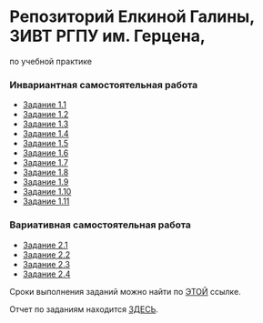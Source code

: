 # Репозиторий Елкиной Галины, 3ИВТ РГПУ им. Герцена,  
по учебной практике

### Инвариантная самостоятельная работа

* [Задание 1.1](/ИСР/ИСР1.1.pdf)
* [Задание 1.2](/ИСР/ИСР1.2.md)
* [Задание 1.3](/ИСР/ИСР1.3.pdf)
* [Задание 1.4](/ИСР/ИСР1.4.pdf)
* [Задание 1.5](/ИСР/ИСР1.5.pdf)
* [Задание 1.6](/ИСР/ИСР1.6.md)
* [Задание 1.7](/ИСР/ИСР1.7.md)
* [Задание 1.8](/ИСР/ИСР1.8.md)
* [Задание 1.9](/ИСР/ИСР1.9.pdf)
* [Задание 1.10](/ИСР/ИСР1.10.pdf)
* [Задание 1.11](/ИСР/ИСР1.11.md)

### Вариативная самостоятельная работа

* [Задание 2.1](/ВСР/ВСР2.1.pdf)
* [Задание 2.2](/ВСР/ВСР2.2.pdf)
* [Задание 2.3](/ВСР/ВСР2.3.pdf)
* [Задание 2.4](/ВСР/ВСР2.4.pdf)

Сроки выполнения заданий можно найти по [ЭТОЙ](Задания.pdf) ссылке.

Отчет по заданиям находится [ЗДЕСЬ](Отчет.pdf).